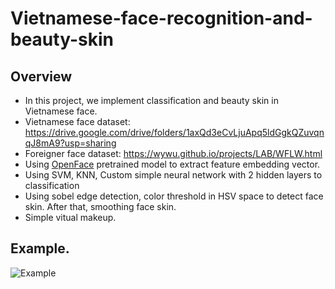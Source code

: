 # Vietnamese-face-recognition-and-beauty-skin
## Overview
- In this project, we implement classification and beauty skin in Vietnamese face.
- Vietnamese face dataset: https://drive.google.com/drive/folders/1axQd3eCvLjuApq5ldGgkQZuvqnqJ8mA9?usp=sharing
- Foreigner face dataset: https://wywu.github.io/projects/LAB/WFLW.html
- Using [OpenFace](https://cmusatyalab.github.io/openface/) pretrained model to extract feature embedding vector.
- Using SVM, KNN, Custom simple neural network with 2 hidden layers to classification
- Using sobel edge detection, color threshold in HSV space to detect face skin. After that, smoothing face skin.
- Simple vitual makeup.
## Example.
![Example](https://github.com/taidao1901/Vietnamese-face-recognition-and-beauty-skin-/blob/main/example.png?raw=true)
